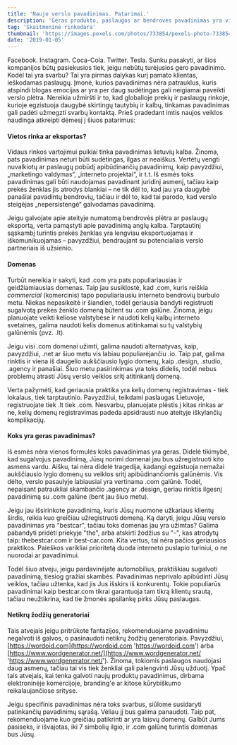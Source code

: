 ```yaml
---
title: 'Naujo verslo pavadinimas. Patarimai.'
description: 'Geras produkto, paslaugos ar bendrovės pavadinimas yra vienas svarbiausių elementų sėkmingam naujo verslo startui. Vis dėlto, kartu tai ir vienas didžiausių galvos skausmų - kaip išsirinkti tinkamą pavadinimą naujam produktui ar paslaugai. Kokie iššūkiai atsiranda, kai pamatote, kad domenas kurio Jūs norėjote yra užimtas? Pateiksime Jums keletą įžvalgų, kurios galės padėti išspręsti iškilusius sunkumus.'
tag: 'Skaitmeninė rinkodara'
thumbnail: 'https://images.pexels.com/photos/733854/pexels-photo-733854.jpeg?auto=compress&cs=tinysrgb&dpr=2&w=640'
date: '2019-01-05'
---
```


Facebook. Instagram. Coca-Cola. Twitter. Tesla. Sunku pasakyti, ar šios kompanijos būtų pasiekusios tiek, jeigu nebūtų turėjusios gero pavadinimo. Kodėl tai yra svarbu? Tai yra pirmas dalykas kurį pamato klientas, ieškodamas paslaugų. Įmonė, kurios pavadinimas nėra patrauklus, kuris atspindi blogas emocijas ar yra per daug sudėtingas gali neigiamai paveikti verslo plėtra. Nereikia užmiršti ir to, kad globalioje prekių ir paslaugų rinkoje, kurioje egzistuoja daugybė skirtingų tautybių ir kalbų, tinkamas pavadinimas gali padėti užmegzti svarbų kontaktą. Prieš pradedant imtis naujos veiklos naudinga atkreipti dėmesį į šiuos patarimus:

#### Vietos rinka ar eksportas?

Vidaus rinkos vartojimui puikiai tinka pavadinimas lietuvių kalba. Žinoma, pats pavadinimas neturi būti sudėtingas, ilgas ar neaiškus. Vertėtų vengti nuvalkiotų ar paslaugų pobūdį apibūdinančių pavadinimų, kaip pavyzdžiui, „marketingo valdymas“, „interneto projektai“, ir t.t. Iš esmės toks pavadinimas gali būti naudojamas pavadinant juridinį asmenį, tačiau kaip prekės ženklas jis atrodys blankiai – ne tik dėl to, kad jau yra daugybė panašiai pavadintų bendrovių, tačiau ir dėl to, kad tai parodo, kad verslo steigėjas „nepersistengė“ galvodamas pavadinimą.

Jeigu galvojate apie ateityje numatomą bendrovės plėtra ar paslaugų eksportą, verta pamąstyti apie pavadinimą anglų kalba. Tarptautinį sąskambį turintis prekės ženklas yra lengviau eksportuojamas ir iškomunikuojamas – pavyzdžiui, bendraujant su potencialiais verslo partneriais iš užsienio.

#### Domenas

Turbūt nereikia ir sakyti, kad .com yra pats populiariausias ir geidžiamiausias domenas. Taip jau susiklostė, kad .com, kuris reiškia _commercial_ (komercinis) tapo populiariausiu interneto bendrovių burbulo metu. Niekas nepasikeitė ir šiandien, todėl geriausia bandyti registruoti sugalvotą prekės ženklo domeną būtent su .com galūne. Žinoma, jeigu planuojate veikti keliose valstybėse ir naudoti kelių kalbų interneto svetaines, galima naudoti kelis domenus atitinkamai su tų valstybių galūnėmis (pvz. .lt).

Jeigu visi .com domenai užimti, galima naudoti alternatyvas, kaip, pavyzdžiui, .net ar šiuo metu vis labiau populiarėjančiu .io. Taip pat, galima rinktis ir viena iš daugelio aukščiausio lygio domenų, kaip .design, .studio, .agency ir panašiai. Šiuo metu pasirinkimas yra toks didelis, todėl nebus problemų atrasti Jūsų verslo veiklos sritį atitinkantį domeną.

Verta pažymėti, kad geriausia praktika yra kelių domenų registravimas - tiek lokalaus, tiek tarptautinio. Pavyzdžiui, teikdami paslaugas Lietuvoje, registruojate tiek .lt tiek .com. Nesvarbu, planuojate plėstis į kitas rinkas ar ne, kelių domenų registravimas padeda apsidrausti nuo ateityje iškylančių komplikacijų.

#### Koks yra geras pavadinimas?

Iš esmės nėra vienos formulės koks pavadinimas yra geras. Didelė tikimybė, kad sugalvojus pavadinimą, Jūsų norimi domenai jau bus užregistruoti kito asmens vardu. Aišku, tai nėra didelė tragedija, kadangi egzistuoja nemažai aukščiausio lygio domenų su veiklos sritį apibūdinančiomis galūnėmis. Vis dėlto, verslo pasaulyje labiausiai yra vertinama .com galūnė. Todėl, nepaisant patraukliai skambančio .agency ar .design, geriau rinktis ilgesnį pavadinimą su .com galūne (bent jau šiuo metu).

Jeigu jau išsirinkote pavadinimą, kuris Jūsų nuomone užkariaus klientų širdis, reikia kuo greičiau užregistruoti domeną. Ką daryti, jeigu Jūsų verslo pavadinimas yra "bestcar", tačiau toks domenas jau yra užimtas? Galima pabandyti pridėti priekyje "the", arba atskirti žodžius su "-", kas atrodytų taip: thebestcar.com ir best-car.com. Kita vertus, tai nėra pačios geriausios praktikos. Paieškos varikliai prioritetą duoda interneto puslapio turiniui, o ne nuorodai ar pavadinimui.

Todėl šiuo atveju, jeigu pardavinėjate automobilius, praktiškiau sugalvoti pavadinimą, tiesiog gražiai skambės. Pavadinimas neprivalo apibūdinti Jūsų veiklos, tačiau užtenka, kad jis Jus išskirs iš konkurentų. Tokie populiarūs pavadinimai kaip bestcar.com tikrai garantuoja tam tikrą klientų srautą, tačiau neužtikrina, kad tie žmonės apsilankę pirks Jūsų paslaugas.

#### Netikrų žodžių generatoriai

Tais atvejais jeigu pritrūkote fantazijos, rekomenduojame pavadinimu negalvoti iš galvos, o pasinaudoti netikrų žodžių generatoriais. Pavyzdžiui, [https://wordoid.com](https://wordoid.com 'https://wordoid.com') arba [https://www.wordgenerator.net/](https://www.wordgenerator.net/ 'https://www.wordgenerator.net/'). Žinoma, tokiomis paslaugos naudojasi daug asmenų, tačiau tai vis tiek ženkliai gali palengvinti Jūsų užduotį. Ypač tais atvejais, kai tenka galvoti naujų produktų pavadinimus, dirbama elektroninėje komercijoje, branding'e ar kitose kūrybiškumo reikalaujančiose srityse.

Jeigu specifinis pavadinimas nėra toks svarbus, siūlome susidaryti patinkančių pavadinimų sąrašą. Vėliau jį bus galima panaudoti. Taip pat, rekomenduojame kuo greičiau patikrinti ar yra laisvų domenų. Galbūt Jums pasiseks, ir išvajotas, iki 7 simbolių ilgio, ir .com galūnę turintis domenas bus Jūsų.
